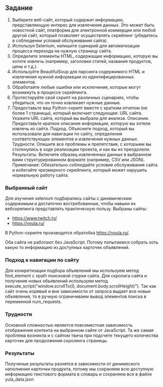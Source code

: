 ## Задание

1. Выберите веб-сайт, который содержит информацию, представляющую интерес для извлечения данных. Это может быть новостной сайт, платформа для электронной коммерции или любой другой сайт, который позволяет осуществлять скрейпинг (убедитесь в соблюдении условий обслуживания сайта).
2. Используя Selenium, напишите сценарий для автоматизации процесса перехода на нужную страницу сайта.
3. Определите элементы HTML, содержащие информацию, которую вы хотите извлечь (например, заголовки статей, названия продуктов, цены и т.д.).
4. Используйте BeautifulSoup для парсинга содержимого HTML и извлечения нужной информации из идентифицированных элементов.
5. Обработайте любые ошибки или исключения, которые могут возникнуть в процессе скрейпинга.
6. Протестируйте свой скрипт на различных сценариях, чтобы убедиться, что он точно извлекает нужные данные.
7. Предоставьте ваш Python-скрипт вместе с кратким отчетом (не более 1 страницы), который включает следующее: URL сайта. Укажите URL сайта, который вы выбрали для анализа. Описание. Предоставьте краткое описание информации, которую вы хотели извлечь из сайта. Подход. Объясните подход, который вы использовали для навигации по сайту, определения соответствующих элементов и извлечения нужных данных. Трудности. Опишите все проблемы и препятствия, с которыми вы столкнулись в ходе реализации проекта, и как вы их преодолели. Результаты. Включите образец извлеченных данных в выбранном вами структурированном формате (например, CSV или JSON). Примечание: Обязательно соблюдайте условия обслуживания сайта и избегайте чрезмерного скрейпинга, который может нарушить нормальную работу сайта.

### Выбранный сайт

Для изучения selenium подбирались сайты с динамическим содержимым и достаточно востребованные, чтобы навыки их вебскрепинга  представлять практическую пользу.
Выбраны сайты:
- https://www.twitch.tv/
- https://youla.ru/

В Python-скрипте производится обратобка https://youla.ru/.

Оба сайта не работают без JavaScript. Потому попытаемся собрать
хоть какую то информацию из доступных карточек объявлений.

### Подход к навигации по сайту

Для конкретизации подбора объявлений мы используем метод find_element c xpath поисковой стррки сайта.
Для скролига сайта и получения новых объявлений используем метод execute_script("window.scrollTo(0, document.body.scrollHeight)").
Так как сайт очень корявый и вне зависимости от запроса выдает все новые объявления, то в ручную ограничиваем вывод элементов поиска в переменной num_requests.

### Трудности

Основной сложностью является повсеместная зависимость  отображения контента на выбранном сайте от JavaScript.
Та же самая проблема возникла и с сайтом твича при подсчете текущего количества карточек для продолжения скролинга страницы.

### Результаты

Полученые результаты разнятся в зависимости от динимеского наполнения карточки продукта, потому мы сохраняем всю доступную информацию текстового формата в словарь и сохраняем все в файле yula_data.json
